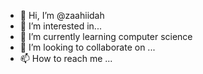 - 👋 Hi, I’m @zaahiidah
- 👀 I’m interested in...
- 🌱 I’m currently learning computer science
- 💞️ I’m looking to collaborate on ...
- 📫 How to reach me ...

<!---
zaahiidah/zaahiidah is a ✨ special ✨ repository because its `README.md` (this file) appears on your GitHub profile.
You can click the Preview link to take a look at your changes.
--->
